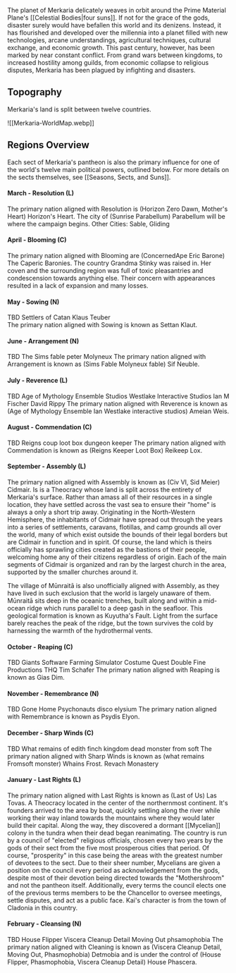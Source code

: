 The planet of Merkaria delicately weaves in orbit around the Prime Material Plane's [[Celestial Bodies|four suns]]. If not for the grace of the gods, disaster surely would have befallen this world and its denizens. Instead, it has flourished and developed over the millennia into a planet filled with new technologies, arcane understandings, agricultural techniques, cultural exchange, and economic growth. 
This past century, however, has been marked by near constant conflict. From grand wars between kingdoms, to increased hostility among guilds, from economic collapse to religious disputes, Merkaria has been plagued by infighting and disasters.






## Topography
Merkaria's land is split between twelve countries.

![[Merkaria-WorldMap.webp]]

## Regions Overview

Each sect of Merkaria's pantheon is also the primary influence for one of the world's twelve main political powers, outlined below. For more details on the sects themselves, see [[Seasons, Sects, and Suns]].

#### March -  Resolution (L)
The primary nation aligned with Resolution is (Horizon Zero Dawn, Mother's Heart) Horizon's Heart. The city of (Sunrise Parabellum) Parabellum will be where the campaign begins. Other Cities: Sable, Gliding
#### April - Blooming (C)
The primary nation aligned with Blooming are (ConcernedApe Eric Barone) The Caperic Baronies. The country Grandma Stinky was raised in. Her coven and the surrounding region was full of toxic pleasantries and condescension towards anything else. Their concern with appearances resulted in a lack of expansion and many losses.
#### May - Sowing (N)
TBD Settlers of Catan Klaus Teuber   
The primary nation aligned with Sowing is known as Settan Klaut.
#### June -  Arrangement (N)
TBD The Sims fable peter Molyneux
The primary nation aligned with Arrangement is known as (Sims Fable Molyneux fable) Sif Neuble.
#### July - Reverence (L)
TBD Age of Mythology Ensemble Studios Westlake Interactive Studios Ian M Fischer David Rippy
The primary nation aligned with Reverence is known as (Age of Mythology Ensemble Ian Westlake interactive studios) Ameian Weis.
#### August - Commendation (C)
TBD Reigns coup loot box dungeon keeper
The primary nation aligned with Commendation is known as (Reigns Keeper Loot Box) Reikeep Lox.
#### September -  Assembly (L)
The primary nation aligned with Assembly is known as (Civ VI, Sid Meier) Cidmair. Is is a Theocracy whose land is split across the entirety of Merkaria's surface. Rather than amass all of their resources in a single location, they have settled across the vast sea to ensure their "home" is always a only a short trip away.
Originating in the North-Western Hemisphere, the inhabitants of Cidmair have spread out through the years into a series of settlements, caravans, flotillas, and camp grounds all over the world, many of which exist outside the bounds of their legal borders but are Cidmair in function and in spirit. Of course, the land which is theirs officially has sprawling cities created as the bastions of their people, welcoming home any of their citizens regardless of origin. 
Each of the main segments of Cidmair is organized and ran by the largest church in the area, supported by the smaller churches around it.

The village of Mūnraitā is also unofficially aligned with Assembly, as they have lived in such exclusion that the world is largely unaware of them. Mūnraitā sits deep in the oceanic trenches, built along and within a mid-ocean ridge which runs parallel to a deep gash in the seafloor. This geological formation is known as Kuyutha's Fault. Light from the surface barely reaches the peak of the ridge, but the town survives the cold by harnessing the warmth of the hydrothermal vents. 

#### October - Reaping (C)
TBD Giants Software Farming Simulator Costume Quest Double Fine Productions THQ Tim Schafer
The primary nation aligned with Reaping is known as Gias Dim.
#### November - Remembrance (N)
TBD Gone Home Psychonauts disco elysium
The primary nation aligned with Remembrance is known as Psydis Elyon.
#### December -  Sharp Winds (C)
TBD What remains of edith finch kingdom dead monster from soft 
The primary nation aligned with Sharp Winds is known as (what remains Fromsoft monster) Whains Frost. Revach Monastery
#### January - Last Rights (L)
The primary nation aligned with Last Rights is known as (Last of Us) Las Tovas. A Theocracy located in the center of the northernmost continent. It's founders arrived to the area by boat, quickly settling along the river while working their way inland towards the mountains where they would later build their capital. Along the way, they discovered a dormant [[Mycelian]] colony in the tundra when their dead began reanimating. 
The country is run by a council of "elected" religious officials, chosen every two years by the gods of their sect from the five most prosperous cities that period. Of course, "prosperity" in this case being the areas with the greatest number of devotees to the sect. Due to their sheer number, Mycelians are given a position on the council every period as acknowledgement from the gods, despite most of their devotion being directed towards the "Mothershroom" and not the pantheon itself. Additionally, every terms the council elects one of the previous terms members to be the Chancellor to oversee meetings, settle disputes, and act as a public face.
Kai's character is from the town of Cladonia in this country.
#### February - Cleansing (N)
TBD House Flipper Viscera Cleanup Detail Moving Out phsamophobia
The primary nation aligned with Cleaning is known as (Viscera Cleanup Detail, Moving Out, Phasmophobia) Detmobia and is under the control of (House Flipper, Phasmophobia, Viscera Cleanup Detail) House Phascera.